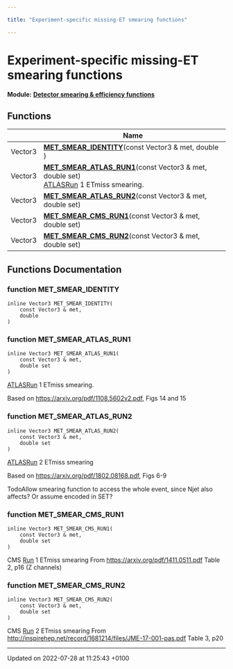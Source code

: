 ```yaml
---

title: "Experiment-specific missing-ET smearing functions"

---
```


# Experiment-specific missing-ET smearing functions

**Module:** **[Detector smearing & efficiency functions](http://example.org/modules/group__smearing/)**



## Functions

|                | Name           |
| -------------- | -------------- |
| Vector3 | **[MET_SMEAR_IDENTITY](http://example.org/modules/group__smearing__met/#function-met-smear-identity)**(const Vector3 & met, double ) |
| Vector3 | **[MET_SMEAR_ATLAS_RUN1](http://example.org/modules/group__smearing__met/#function-met-smear-atlas-run1)**(const Vector3 & met, double set)<br><a href="http://example.org/namespaces/namespacerivet_1_1atlas/">ATLAS</a><a href="http://example.org/classes/classrivet_1_1run/">Run</a> 1 ETmiss smearing.  |
| Vector3 | **[MET_SMEAR_ATLAS_RUN2](http://example.org/modules/group__smearing__met/#function-met-smear-atlas-run2)**(const Vector3 & met, double set) |
| Vector3 | **[MET_SMEAR_CMS_RUN1](http://example.org/modules/group__smearing__met/#function-met-smear-cms-run1)**(const Vector3 & met, double set) |
| Vector3 | **[MET_SMEAR_CMS_RUN2](http://example.org/modules/group__smearing__met/#function-met-smear-cms-run2)**(const Vector3 & met, double set) |


## Functions Documentation

### function MET_SMEAR_IDENTITY

```
inline Vector3 MET_SMEAR_IDENTITY(
    const Vector3 & met,
    double 
)
```


### function MET_SMEAR_ATLAS_RUN1

```
inline Vector3 MET_SMEAR_ATLAS_RUN1(
    const Vector3 & met,
    double set
)
```

<a href="http://example.org/namespaces/namespacerivet_1_1atlas/">ATLAS</a><a href="http://example.org/classes/classrivet_1_1run/">Run</a> 1 ETmiss smearing. 

Based on <a href="https://arxiv.org/pdf/1108.5602v2.pdf">https://arxiv.org/pdf/1108.5602v2.pdf</a>, Figs 14 and 15 


### function MET_SMEAR_ATLAS_RUN2

```
inline Vector3 MET_SMEAR_ATLAS_RUN2(
    const Vector3 & met,
    double set
)
```


<a href="http://example.org/namespaces/namespacerivet_1_1atlas/">ATLAS</a><a href="http://example.org/classes/classrivet_1_1run/">Run</a> 2 ETmiss smearing

Based on <a href="https://arxiv.org/pdf/1802.08168.pdf">https://arxiv.org/pdf/1802.08168.pdf</a>, Figs 6-9 


TodoAllow smearing function to access the whole event, since Njet also affects? Or assume encoded in SET? 


### function MET_SMEAR_CMS_RUN1

```
inline Vector3 MET_SMEAR_CMS_RUN1(
    const Vector3 & met,
    double set
)
```


CMS <a href="http://example.org/classes/classrivet_1_1run/">Run</a> 1 ETmiss smearing From <a href="https://arxiv.org/pdf/1411.0511.pdf">https://arxiv.org/pdf/1411.0511.pdf</a> Table 2, p16 (Z channels) 


### function MET_SMEAR_CMS_RUN2

```
inline Vector3 MET_SMEAR_CMS_RUN2(
    const Vector3 & met,
    double set
)
```


CMS <a href="http://example.org/classes/classrivet_1_1run/">Run</a> 2 ETmiss smearing From <a href="http://inspirehep.net/record/1681214/files/JME-17-001-pas.pdf">http://inspirehep.net/record/1681214/files/JME-17-001-pas.pdf</a> Table 3, p20 






-------------------------------

Updated on 2022-07-28 at 11:25:43 +0100